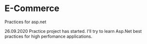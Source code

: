 # E-Commerce
Practices for asp.net

 26.09.2020  Practice project has started. I'll try to learn Asp.Net best practices for high perfomance applications. <Layered Architecture>
